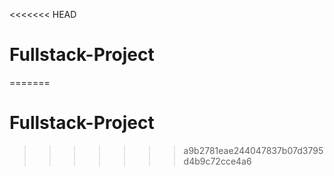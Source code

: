 <<<<<<< HEAD
# Fullstack-Project
=======
# Fullstack-Project
>>>>>>> a9b2781eae244047837b07d3795d4b9c72cce4a6
